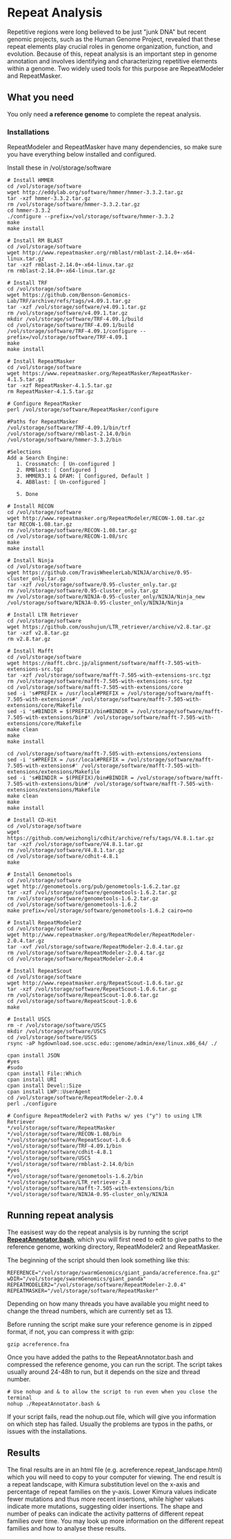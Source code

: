# Repeat Analysis
Repetitive regions were long believed to be just "junk DNA" but recent genomic projects, such as the Human Genome Project, revealed that these repeat elements play crucial roles in genome organization, function, and evolution.
Because of this, repeat analysis is an important step in genome annotation and involves identifying and characterizing repetitive elements within a genome. Two widely used tools for this purpose are RepeatModeler and RepeatMasker.

## What you need
You only need **a reference genome** to complete the repeat analysis. 

### Installations
RepeatModeler and RepeatMasker have many dependencies, so make sure you have everything below installed and configured.

Install these in /vol/storage/software

```
# Install HMMER
cd /vol/storage/software
wget http://eddylab.org/software/hmmer/hmmer-3.3.2.tar.gz
tar -xzf hmmer-3.3.2.tar.gz
rm /vol/storage/software/hmmer-3.3.2.tar.gz
cd hmmer-3.3.2
./configure --prefix=/vol/storage/software/hmmer-3.3.2
make
make install

# Install RM BLAST
cd /vol/storage/software
wget http://www.repeatmasker.org/rmblast/rmblast-2.14.0+-x64-linux.tar.gz
tar -xzf rmblast-2.14.0+-x64-linux.tar.gz
rm rmblast-2.14.0+-x64-linux.tar.gz

# Install TRF
cd /vol/storage/software
wget https://github.com/Benson-Genomics-Lab/TRF/archive/refs/tags/v4.09.1.tar.gz
tar -xzf /vol/storage/software/v4.09.1.tar.gz
rm /vol/storage/software/v4.09.1.tar.gz
mkdir /vol/storage/software/TRF-4.09.1/build
cd /vol/storage/software/TRF-4.09.1/build 
/vol/storage/software/TRF-4.09.1/configure --prefix=/vol/storage/software/TRF-4.09.1
make
make install

# Install RepeatMasker
cd /vol/storage/software
wget https://www.repeatmasker.org/RepeatMasker/RepeatMasker-4.1.5.tar.gz
tar -xzf RepeatMasker-4.1.5.tar.gz
rm RepeatMasker-4.1.5.tar.gz

# Configure RepeatMasker
perl /vol/storage/software/RepeatMasker/configure

#Paths for RepeatMasker
/vol/storage/software/TRF-4.09.1/bin/trf
/vol/storage/software/rmblast-2.14.0/bin
/vol/storage/software/hmmer-3.3.2/bin

#Selections
Add a Search Engine:
   1. Crossmatch: [ Un-configured ]
   2. RMBlast: [ Configured ]
   3. HMMER3.1 & DFAM: [ Configured, Default ]
   4. ABBlast: [ Un-configured ]

   5. Done

# Install RECON
cd /vol/storage/software
wget http://www.repeatmasker.org/RepeatModeler/RECON-1.08.tar.gz
tar RECON-1.08.tar.gz
rm /vol/storage/software/RECON-1.08.tar.gz
cd /vol/storage/software/RECON-1.08/src
make
make install

# Install Ninja
cd /vol/storage/software
wget https://github.com/TravisWheelerLab/NINJA/archive/0.95-cluster_only.tar.gz
tar -xzf /vol/storage/software/0.95-cluster_only.tar.gz
rm /vol/storage/software/0.95-cluster_only.tar.gz
mv /vol/storage/software/NINJA-0.95-cluster_only/NINJA/Ninja_new /vol/storage/software/NINJA-0.95-cluster_only/NINJA/Ninja

# Install LTR Retriever
cd /vol/storage/software
wget https://github.com/oushujun/LTR_retriever/archive/v2.8.tar.gz
tar -xzf v2.8.tar.gz
rm v2.8.tar.gz

# Install Mafft
cd /vol/storage/software
wget https://mafft.cbrc.jp/alignment/software/mafft-7.505-with-extensions-src.tgz
tar -xzf /vol/storage/software/mafft-7.505-with-extensions-src.tgz
rm /vol/storage/software/mafft-7.505-with-extensions-src.tgz
cd /vol/storage/software/mafft-7.505-with-extensions/core
sed -i 's#PREFIX = /usr/local#PREFIX = /vol/storage/software/mafft-7.505-with-extensions#' /vol/storage/software/mafft-7.505-with-extensions/core/Makefile
sed -i 's#BINDIR = $(PREFIX)/bin#BINDIR = /vol/storage/software/mafft-7.505-with-extensions/bin#' /vol/storage/software/mafft-7.505-with-extensions/core/Makefile
make clean
make
make install

cd /vol/storage/software/mafft-7.505-with-extensions/extensions
sed -i 's#PREFIX = /usr/local#PREFIX = /vol/storage/software/mafft-7.505-with-extensions#' /vol/storage/software/mafft-7.505-with-extensions/extensions/Makefile
sed -i 's#BINDIR = $(PREFIX)/bin#BINDIR = /vol/storage/software/mafft-7.505-with-extensions/bin#' /vol/storage/software/mafft-7.505-with-extensions/extensions/Makefile
make clean
make 
make install

# Install CD-Hit
cd /vol/storage/software
wget https://github.com/weizhongli/cdhit/archive/refs/tags/V4.8.1.tar.gz
tar -xzf /vol/storage/software/V4.8.1.tar.gz
rm /vol/storage/software/V4.8.1.tar.gz
cd /vol/storage/software/cdhit-4.8.1
make 

# Install Genometools
cd /vol/storage/software
wget http://genometools.org/pub/genometools-1.6.2.tar.gz
tar -xzf /vol/storage/software/genometools-1.6.2.tar.gz
rm /vol/storage/software/genometools-1.6.2.tar.gz
cd /vol/storage/software/genometools-1.6.2
make prefix=/vol/storage/software/genometools-1.6.2 cairo=no

# Install RepeatModeler2
cd /vol/storage/software
wget http://www.repeatmasker.org/RepeatModeler/RepeatModeler-2.0.4.tar.gz
tar -xvf /vol/storage/software/RepeatModeler-2.0.4.tar.gz
rm /vol/storage/software/RepeatModeler-2.0.4.tar.gz
cd /vol/storage/software/RepeatModeler-2.0.4

# Install RepeatScout
cd /vol/storage/software
wget http://www.repeatmasker.org/RepeatScout-1.0.6.tar.gz
tar -xzf /vol/storage/software/RepeatScout-1.0.6.tar.gz
rm /vol/storage/software/RepeatScout-1.0.6.tar.gz
cd /vol/storage/software/RepeatScout-1.0.6
make

# Install USCS
rm -r /vol/storage/software/USCS
mkdir /vol/storage/software/USCS
cd /vol/storage/software/USCS
rsync -aP hgdownload.soe.ucsc.edu::genome/admin/exe/linux.x86_64/ ./

cpan install JSON
#yes
#sudo
cpan install File::Which
cpan install URI
cpan install Devel::Size
cpan install LWP::UserAgent
cd /vol/storage/software/RepeatModeler-2.0.4
perl ./configure

# Configure RepeatModeler2 with Paths w/ yes ("y") to using LTR Retriever
*/vol/storage/software/RepeatMasker
*/vol/storage/software/RECON-1.08/bin
*/vol/storage/software/RepeatScout-1.0.6
*/vol/storage/software/TRF-4.09.1/bin
*/vol/storage/software/cdhit-4.8.1
*/vol/storage/software/USCS
*/vol/storage/software/rmblast-2.14.0/bin
#yes
*/vol/storage/software/genometools-1.6.2/bin
*/vol/storage/software/LTR_retriever-2.8
*/vol/storage/software/mafft-7.505-with-extensions/bin
*/vol/storage/software/NINJA-0.95-cluster_only/NINJA
```
## Running repeat analysis

The easisest way do the repeat analysis is by running the script [**RepeatAnnotator.bash**](https://github.com/AureKylmanen/Swarmgenomics/blob/main/Scripts/RepeatAnnotator.bash), which you will first need to edit to give paths to the reference genome, working directory, RepeatModeler2 and RepeatMasker. 

The beginning of the script should then look something like this:
```
REFERENCE="/vol/storage/swarmGenomics/giant_panda/acreference.fna.gz"
wDIR="/vol/storage/swarmGenomics/giant_panda"
REPEATMODELER2="/vol/storage/software/RepeatModeler-2.0.4"
REPEATMASKER="/vol/storage/software/RepeatMasker"
```
Depending on how many threads you have available you might need to change the thread numbers, which are currently set as 13.

Before running the script make sure your reference genome is in zipped format, if not, you can compress it with gzip:
```
gzip acreference.fna
```
Once you have added the paths to the RepeatAnnotator.bash and compressed the reference genome, you can run the script. The script takes usually around 24-48h to run, but it depends on the size and thread number.
```
# Use nohup and & to allow the script to run even when you close the terminal
nohup ./RepeatAnnotator.bash &
```
If your script fails, read the nohup.out file, which will give you information on which step has failed. Usually the problems are typos in the paths, or issues with the installations.

## Results
The final results are in an html file (e.g. acreference.repeat_landscape.html) which you will need to copy to your computer for viewing. The end result is a repeat landscape, with Kimura substitution level on the x-axis and percentage of repeat families on the y-axis. Lower Kimura values indicate fewer mutations and thus more recent insertions, while higher values indicate more mutations, suggesting older insertions. The shape and number of peaks can indicate the activity patterns of different repeat families over time. You may look up more information on the different repeat families and how to analyse these results.
